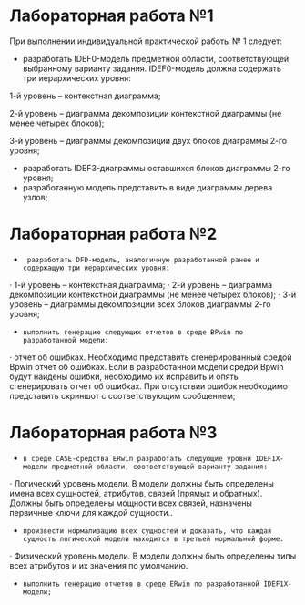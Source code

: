 # Лабораторная работа №1

При выполнении индивидуальной практической работы № 1 следует:

* разработать IDEF0-модель предметной области, соответствующей выбранному варианту задания. IDEF0-модель должна содержать три иерархических уровня:

1-й уровень – контекстная диаграмма;

2-й уровень – диаграмма декомпозиции контекстной диаграммы (не менее четырех блоков);

3-й уровень – диаграммы декомпозиции двух блоков диаграммы 2-го уровня;

* разработать IDEF3-диаграммы оставшихся блоков диаграммы 2-го уровня;
* разработанную модель представить в виде диаграммы дерева узлов; 


# Лабораторная работа №2

-      разработать DFD-модель, аналогичную разработанной ранее и содержащую три иерархических уровня:
·          1-й уровень – контекстная диаграмма;
·          2-й уровень – диаграмма декомпозиции контекстной диаграммы (не менее четырех блоков);
·          3-й уровень – диаграммы декомпозиции всех блоков диаграммы 2-го уровня;
-     выполнить генерацию следующих отчетов в среде BPwin по разработанной модели:
·          отчет об ошибках. Необходимо представить сгенерированный средой Bpwin отчет об ошибках. Если в разработанной модели средой Bpwin будут найдены ошибки, необходимо их исправить и опять сгенерировать отчет об ошибках. При отсутствии ошибок необходимо представить  скриншот с соответствующим сообщением;


# Лабораторная работа №3

-     в среде CASE-средства ERwin разработать следующие уровни IDEF1X-модели предметной области, соответствующей варианту задания:
·          Логический уровень модели. В модели должны быть определены имена всех сущностей, атрибутов, связей (прямых и обратных). Должны быть определены мощности всех связей, назначены первичные ключи для каждой сущности..
-     произвести нормализацию всех сущностей и доказать, что каждая сущность логической модели находится в третьей нормальной форме.
·          Физический уровень модели. В модели должны быть определены типы всех атрибутов и их значения по умолчанию.
-     выполнить генерацию отчетов в среде ERwin по разработанной IDEF1X-модели;
